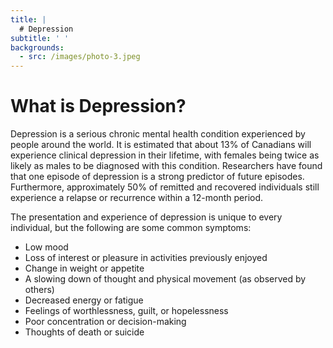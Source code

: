 ```yaml
---
title: |
  # Depression
subtitle: ' '
backgrounds:
  - src: /images/photo-3.jpeg
---
```


# What is Depression?

Depression is a serious chronic mental health condition experienced by people around the world. It is estimated that about 13% of Canadians will experience clinical depression in their lifetime, with females being twice as likely as males to be diagnosed with this condition. Researchers have found that one episode of depression is a strong predictor of future episodes. Furthermore, approximately 50% of remitted and recovered individuals still experience a relapse or recurrence within a 12-month period.

The presentation and experience of depression is unique to every individual, but the following are some common symptoms:

- Low mood
- Loss of interest or pleasure in activities previously enjoyed
- Change in weight or appetite
- A slowing down of thought and physical movement (as observed by others)
- Decreased energy or fatigue
- Feelings of worthlessness, guilt, or hopelessness
- Poor concentration or decision-making
- Thoughts of death or suicide
